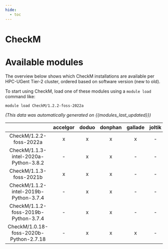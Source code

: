 ```yaml
---
hide:
  - toc
---
```


CheckM
======

# Available modules


The overview below shows which CheckM installations are available per HPC-UGent Tier-2 cluster, ordered based on software version (new to old).

To start using CheckM, load one of these modules using a `module load` command like:

```shell
module load CheckM/1.2.2-foss-2022a
```

*(This data was automatically generated on {{modules_last_updated}})*  

| |accelgor|doduo|donphan|gallade|joltik|shinx|skitty|
| :---: | :---: | :---: | :---: | :---: | :---: | :---: | :---: |
|CheckM/1.2.2-foss-2022a|x|x|x|x|-|x|-|
|CheckM/1.1.3-intel-2020a-Python-3.8.2|-|x|x|-|-|-|-|
|CheckM/1.1.3-foss-2021b|x|x|x|-|-|-|-|
|CheckM/1.1.2-intel-2019b-Python-3.7.4|-|x|x|-|-|-|-|
|CheckM/1.1.2-foss-2019b-Python-3.7.4|-|x|x|-|-|-|-|
|CheckM/1.0.18-foss-2020b-Python-2.7.18|-|x|x|x|-|-|-|
